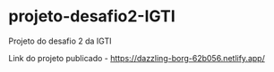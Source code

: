 # projeto-desafio2-IGTI
Projeto do desafio 2 da IGTI

Link do projeto publicado - https://dazzling-borg-62b056.netlify.app/

